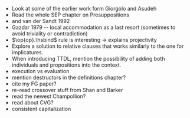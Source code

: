 * Look at some of the earlier work form Giorgolo and Asudeh
* Read the whole SEP chapter on Presuppositions
* and van der Sandt 1992
* Gazdar 1979 -- local accommodation as a last resort (sometimes to avoid
  triviality or contradiction)
* $\op{op}.\hsbind$ rule is interesting -> explains projectivity
* Explore a solution to relative clauses that works similarly to the one
  for implicatures.
* When introducing TTDL, mention the possibility of adding both individuals
  and propositions into the context.
* execution vs evaluation
* mention destructors in the definitions chapter?
* cite my FG paper?
* re-read crossover stuff from Shan and Barker
* read the newest Champollion?
* read about CVG?
* consistent capitalization
